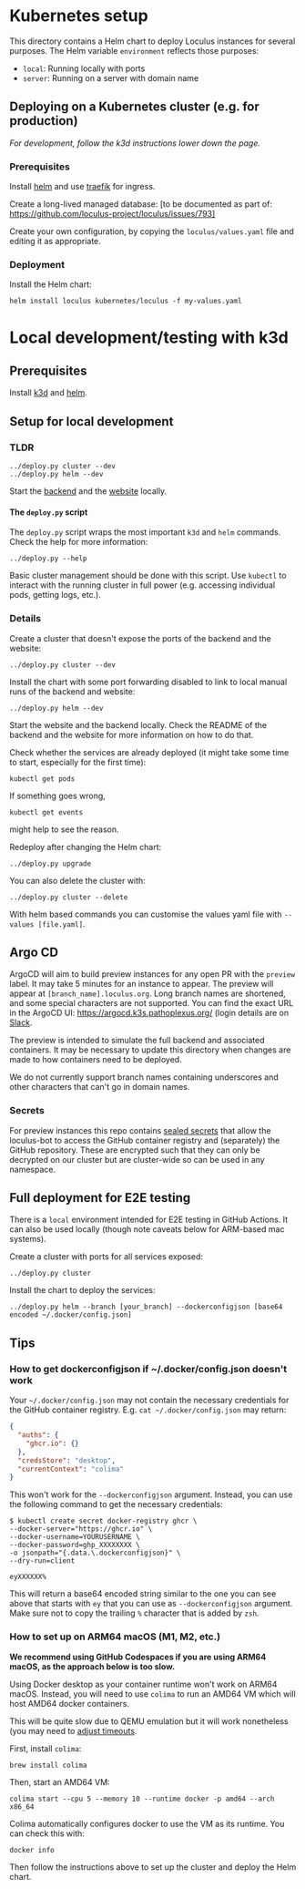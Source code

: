 # Kubernetes setup

This directory contains a Helm chart to deploy Loculus instances for several purposes. 
The Helm variable `environment` reflects those purposes:
* `local`: Running locally with ports
* `server`: Running on a server with domain name

## Deploying on a Kubernetes cluster (e.g. for production)

*For development, follow the k3d instructions lower down the page.*

### Prerequisites

Install [helm](https://helm.sh/) and use [traefik](https://traefik.io/traefik/) for ingress.

Create a long-lived managed database: [to be documented as part of: https://github.com/loculus-project/loculus/issues/793]

Create your own configuration, by copying the `loculus/values.yaml` file and editing it as appropriate.

### Deployment

Install the Helm chart:

```
helm install loculus kubernetes/loculus -f my-values.yaml
```

# Local development/testing with k3d

## Prerequisites

Install [k3d](https://k3d.io/v5.6.0/) and [helm](https://helm.sh/).

## Setup for local development

### TLDR

```shell
../deploy.py cluster --dev
../deploy.py helm --dev
```

Start the [backend](/backend/README.md) and the [website](/website/README.md) locally.

#### The `deploy.py` script

The `deploy.py` script wraps the most important `k3d` and `helm` commands.
Check the help for more information:

```shell
../deploy.py --help
```

Basic cluster management should be done with this script.
Use `kubectl` to interact with the running cluster in full power (e.g. accessing individual pods, getting logs, etc.).

### Details

Create a cluster that doesn't expose the ports of the backend and the website:

```shell
../deploy.py cluster --dev
```


Install the chart with some port forwarding disabled to link to local manual runs of the backend and website:
```shell
../deploy.py helm --dev
```

Start the website and the backend locally.
Check the README of the backend and the website for more information on how to do that.

Check whether the services are already deployed (it might take some time to start, especially for the first time):

```shell
kubectl get pods
```

If something goes wrong,

```shell
kubectl get events
```

might help to see the reason.

Redeploy after changing the Helm chart:

```shell
../deploy.py upgrade
```

You can also delete the cluster with:

```shell
../deploy.py cluster --delete
```

With helm based commands you can customise the values yaml file with `--values [file.yaml]`.
## Argo CD

ArgoCD will aim to build preview instances for any open PR with the `preview` label. It may take 5 minutes for an instance to appear. The preview will appear at `[branch_name].loculus.org`. Long branch names are shortened, and some special characters are not supported. You can find the exact URL in the ArgoCD UI: https://argocd.k3s.pathoplexus.org/ (login details are on [Slack](https://loculus.slack.com/archives/C05G172HL6L/p1698940904615039).

The preview is intended to simulate the full backend and associated containers. It may be necessary to update this directory when changes are made to how containers need to be deployed.

We do not currently support branch names containing underscores and other characters that can't go in domain names.

### Secrets

For preview instances this repo contains [sealed secrets](https://sealed-secrets.netlify.app/) that allow the loculus-bot to access the GitHub container registry and (separately) the GitHub repository. These are encrypted such that they can only be decrypted on our cluster but are cluster-wide so can be used in any namespace.

## Full deployment for E2E testing

There is a `local` environment intended for E2E testing in GitHub Actions.
It can also be used locally (though note caveats below for ARM-based mac systems).


Create a cluster with ports for all services exposed:

```shell
../deploy.py cluster
```

Install the chart to deploy the services:

```shell
../deploy.py helm --branch [your_branch] --dockerconfigjson [base64 encoded ~/.docker/config.json]
```

## Tips

### How to get dockerconfigjson if ~/.docker/config.json doesn't work

Your `~/.docker/config.json` may not contain the necessary credentials for the GitHub container registry. E.g. `cat ~/.docker/config.json` may return:

```json
{
  "auths": {
    "ghcr.io": {}
  },
  "credsStore": "desktop",
  "currentContext": "colima"
}
```

This won't work for the `--dockerconfigjson` argument. Instead, you can use the following command to get the necessary credentials:

```shell
$ kubectl create secret docker-registry ghcr \
--docker-server="https://ghcr.io" \
--docker-username=YOURUSERNAME \
--docker-password=ghp_XXXXXXXX \
-o jsonpath="{.data.\.dockerconfigjson}" \
--dry-run=client

eyXXXXXX%
```

This will return a base64 encoded string similar to the one you can see above that starts with `ey` that you can use as `--dockerconfigjson` argument. Make sure not to copy the trailing `%` character that is added by `zsh`.

### How to set up on ARM64 macOS (M1, M2, etc.)

**We recommend using GitHub Codespaces if you are using ARM64 macOS, as the approach below is too slow.** 

Using Docker desktop as your container runtime won't work on ARM64 macOS. Instead, you will need to use `colima` to run an AMD64 VM which will host AMD64 docker containers.

This will be quite slow due to QEMU emulation but it will work nonetheless (you may need to [adjust timeouts](https://github.com/loculus-project/loculus/pull/583).

First, install `colima`:

```shell
brew install colima
```

Then, start an AMD64 VM:

```shell
colima start --cpu 5 --memory 10 --runtime docker -p amd64 --arch x86_64
```

Colima automatically configures docker to use the VM as its runtime. You can check this with:

```shell
docker info
```

Then follow the instructions above to set up the cluster and deploy the Helm chart.

